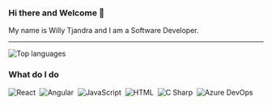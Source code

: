 ### Hi there and Welcome 👋

My name is Willy Tjandra and I am a Software Developer.

---

![Top languages](https://github-readme-stats.vercel.app/api/top-langs/?username=willytjandra)

### What do I do
<div>
  <img alt="React" src="https://img.shields.io/badge/React-61DAFB?logo=react&logoColor=white&style=for-the-badge" />&nbsp;
  <img alt="Angular" src="https://img.shields.io/badge/Angular-DD0031?logo=angular&logoColor=white&style=for-the-badge" />&nbsp; 
  <img alt="JavaScript" src="https://img.shields.io/badge/JavaScript-F7DF1E?logo=javascript&logoColor=white&style=for-the-badge" />&nbsp;
  <img alt="HTML" src="https://img.shields.io/badge/HTML-E34F26?logo=html5&logoColor=white&style=for-the-badge" />&nbsp;
  <img alt="C Sharp" src="https://img.shields.io/badge/C%23-239120?logo=c-sharp&logoColor=white&style=for-the-badge" />&nbsp;
  <img alt="Azure DevOps" src="https://img.shields.io/badge/Azure DevOps-0078D7?logo=azuredevops&logoColor=white&style=for-the-badge" />&nbsp;
</div>
<!--
**willytjandra/willytjandra** is a ✨ _special_ ✨ repository because its `README.md` (this file) appears on your GitHub profile.

Here are some ideas to get you started:

- 🔭 I’m currently working on ...
- 🌱 I’m currently learning ...
- 👯 I’m looking to collaborate on ...
- 🤔 I’m looking for help with ...
- 💬 Ask me about ...
- 📫 How to reach me: ...
- 😄 Pronouns: ...
- ⚡ Fun fact: ...
-->
